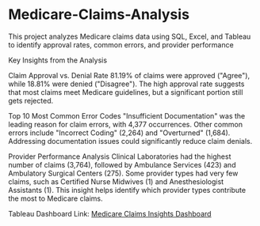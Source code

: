# Medicare-Claims-Analysis
This project analyzes Medicare claims data using SQL, Excel, and Tableau to identify approval rates, common errors, and provider performance

Key Insights from the Analysis

Claim Approval vs. Denial Rate
81.19% of claims were approved ("Agree"), while 18.81% were denied ("Disagree").
The high approval rate suggests that most claims meet Medicare guidelines, but a significant portion still gets rejected.

Top 10 Most Common Error Codes
"Insufficient Documentation" was the leading reason for claim errors, with 4,377 occurrences.
Other common errors include "Incorrect Coding" (2,264) and "Overturned" (1,684).
Addressing documentation issues could significantly reduce claim denials.

Provider Performance Analysis
Clinical Laboratories had the highest number of claims (3,764), followed by Ambulance Services (423) and Ambulatory Surgical Centers (275).
Some provider types had very few claims, such as Certified Nurse Midwives (1) and Anesthesiologist Assistants (1).
This insight helps identify which provider types contribute the most to Medicare claims.

Tableau Dashboard Link: 
[Medicare Claims Insights Dashboard](https://public.tableau.com/app/profile/chami.perera/viz/MedicareClaimsInsightsDashboard/ClaimsAnalysisApprovalErrors)

